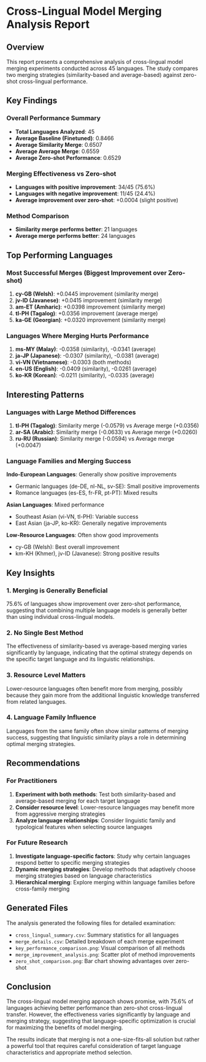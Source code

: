 # Cross-Lingual Model Merging Analysis Report

## Overview
This report presents a comprehensive analysis of cross-lingual model merging experiments conducted across 45 languages. The study compares two merging strategies (similarity-based and average-based) against zero-shot cross-lingual performance.

## Key Findings

### Overall Performance Summary
- **Total Languages Analyzed**: 45
- **Average Baseline (Finetuned)**: 0.8466
- **Average Similarity Merge**: 0.6507
- **Average Average Merge**: 0.6559
- **Average Zero-shot Performance**: 0.6529

### Merging Effectiveness vs Zero-shot
- **Languages with positive improvement**: 34/45 (75.6%)
- **Languages with negative improvement**: 11/45 (24.4%)
- **Average improvement over zero-shot**: +0.0004 (slight positive)

### Method Comparison
- **Similarity merge performs better**: 21 languages
- **Average merge performs better**: 24 languages

## Top Performing Languages

### Most Successful Merges (Biggest Improvement over Zero-shot)
1. **cy-GB (Welsh)**: +0.0445 improvement (similarity merge)
2. **jv-ID (Javanese)**: +0.0415 improvement (similarity merge)
3. **am-ET (Amharic)**: +0.0398 improvement (similarity merge)
4. **tl-PH (Tagalog)**: +0.0356 improvement (average merge)
5. **ka-GE (Georgian)**: +0.0320 improvement (similarity merge)

### Languages Where Merging Hurts Performance
1. **ms-MY (Malay)**: -0.0358 (similarity), -0.0341 (average)
2. **ja-JP (Japanese)**: -0.0307 (similarity), -0.0381 (average)
3. **vi-VN (Vietnamese)**: -0.0303 (both methods)
4. **en-US (English)**: -0.0409 (similarity), -0.0261 (average)
5. **ko-KR (Korean)**: -0.0211 (similarity), -0.0335 (average)

## Interesting Patterns

### Languages with Large Method Differences
1. **tl-PH (Tagalog)**: Similarity merge (-0.0579) vs Average merge (+0.0356)
2. **ar-SA (Arabic)**: Similarity merge (-0.0633) vs Average merge (+0.0260)
3. **ru-RU (Russian)**: Similarity merge (-0.0594) vs Average merge (+0.0047)

### Language Families and Merging Success
**Indo-European Languages**: Generally show positive improvements
- Germanic languages (de-DE, nl-NL, sv-SE): Small positive improvements
- Romance languages (es-ES, fr-FR, pt-PT): Mixed results

**Asian Languages**: Mixed performance
- Southeast Asian (vi-VN, tl-PH): Variable success
- East Asian (ja-JP, ko-KR): Generally negative improvements

**Low-Resource Languages**: Often show good improvements
- cy-GB (Welsh): Best overall improvement
- km-KH (Khmer), jv-ID (Javanese): Strong positive results

## Key Insights

### 1. Merging is Generally Beneficial
75.6% of languages show improvement over zero-shot performance, suggesting that combining multiple language models is generally better than using individual cross-lingual models.

### 2. No Single Best Method
The effectiveness of similarity-based vs average-based merging varies significantly by language, indicating that the optimal strategy depends on the specific target language and its linguistic relationships.

### 3. Resource Level Matters
Lower-resource languages often benefit more from merging, possibly because they gain more from the additional linguistic knowledge transferred from related languages.

### 4. Language Family Influence
Languages from the same family often show similar patterns of merging success, suggesting that linguistic similarity plays a role in determining optimal merging strategies.

## Recommendations

### For Practitioners
1. **Experiment with both methods**: Test both similarity-based and average-based merging for each target language
2. **Consider resource level**: Lower-resource languages may benefit more from aggressive merging strategies
3. **Analyze language relationships**: Consider linguistic family and typological features when selecting source languages

### For Future Research
1. **Investigate language-specific factors**: Study why certain languages respond better to specific merging strategies
2. **Dynamic merging strategies**: Develop methods that adaptively choose merging strategies based on language characteristics
3. **Hierarchical merging**: Explore merging within language families before cross-family merging

## Generated Files

The analysis generated the following files for detailed examination:
- `cross_lingual_summary.csv`: Summary statistics for all languages
- `merge_details.csv`: Detailed breakdown of each merge experiment
- `key_performance_comparison.png`: Visual comparison of all methods
- `merge_improvement_analysis.png`: Scatter plot of method improvements
- `zero_shot_comparison.png`: Bar chart showing advantages over zero-shot

## Conclusion

The cross-lingual model merging approach shows promise, with 75.6% of languages achieving better performance than zero-shot cross-lingual transfer. However, the effectiveness varies significantly by language and merging strategy, suggesting that language-specific optimization is crucial for maximizing the benefits of model merging.

The results indicate that merging is not a one-size-fits-all solution but rather a powerful tool that requires careful consideration of target language characteristics and appropriate method selection.